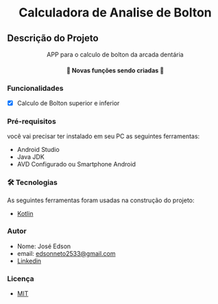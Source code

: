 
<h1 align="center">Calculadora de Analise de Bolton</h1>


## Descrição do Projeto
<p align="center">APP para o calculo de bolton da arcada dentária</p>


<h4 align="center"> 
	🚧   Novas funções sendo criadas  🚧
</h4>


### Funcionalidades

- [x] Calculo de Bolton superior e inferior

### Pré-requisitos

você vai precisar ter instalado em seu PC as seguintes ferramentas:
- Android Studio
- Java JDK
- AVD Configurado ou Smartphone Android


### 🛠 Tecnologias

As seguintes ferramentas foram usadas na construção do projeto:


- [Kotlin](https://kotlinlang.org)


### Autor
- Nome: José Edson
- email: edsonneto2533@gmail.com
- [Linkedin](https://www.linkedin.com/in/edson-neto-55779b167/)


### Licença
- [MIT](https://github.com/EdsonNeto2533/creditoParaTodos/blob/master/Licença)



